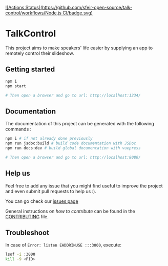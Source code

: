 [![Actions Status](https://github.com/sfeir-open-source/talk-control/workflows/Node.js CI/badge.svg)](https://github.com/sfeir-open-source/talk-control/actions)

# TalkControl

This project aims to make speakers' life easier by supplying an app to remotely control their slideshow.

## Getting started

```bash
npm i
npm start

# Then open a browser and go to url: http://localhost:1234/
```

## Documentation

The documentation of this project can be generated with the following commands :

```bash
npm i # if not already done previously
npm run jsdoc:build # build code documentation with JSDoc
npm run docs:dev # build global documentation with vuepress

# Then open a browser and go to url: http://localhost:8080/
```

## Help us

Feel free to add any issue that you might find useful to improve the project and even submit pull requests to help us :).

You can go check our [issues page](https://github.com/sfeir-open-source/talk-control/issues)

General instructions on _how to contribute_ can be found in the [CONTRIBUTING](CONTRIBUTING.md) file.

## Troubleshoot

In case of `Error: listen EADDRINUSE :::3000`, execute:

```bash
lsof -i :3000
kill -9 <PID>
```
